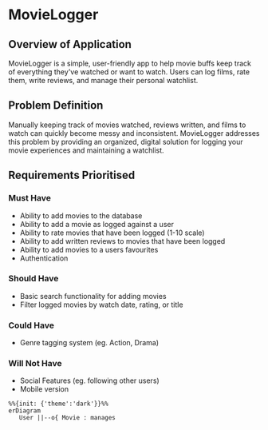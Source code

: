 # MovieLogger

## Overview of Application

MovieLogger is a simple, user-friendly app to help movie buffs keep track of everything they've watched or want to watch. Users can log films, rate them, write reviews, and manage their personal watchlist.

## Problem Definition

Manually keeping track of movies watched, reviews written, and films to watch can quickly become messy and inconsistent. MovieLogger addresses this problem by providing an organized, digital solution for logging your movie experiences and maintaining a watchlist.

## Requirements Prioritised

### Must Have
- Ability to add movies to the database
- Ability to add a movie as logged against a user
- Ability to rate movies that have been logged (1-10 scale)
- Ability to add written reviews to movies that have been logged
- Ability to add movies to a users favourites
- Authentication

### Should Have
- Basic search functionality for adding movies
- Filter logged movies by watch date, rating, or title

### Could Have
- Genre tagging system (eg. Action, Drama)

### Will Not Have
- Social Features (eg. following other users)
- Mobile version

```mermaid
%%{init: {'theme':'dark'}}%%
erDiagram
   User ||--o{ Movie : manages
```
